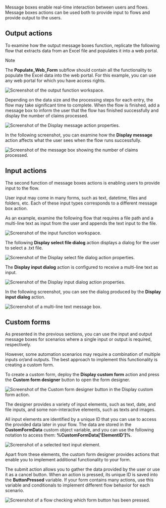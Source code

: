 Message boxes enable real-time interaction between users and flows. Message boxes actions can be used both to provide input to flows and provide output to the users.

## Output actions

To examine how the output message boxes function, replicate the following flow that extracts data from an Excel file and populates it into a web portal.

> [!NOTE]
> The **Populate_Web_Form** subflow should contain all the functionality to populate the Excel data into the web portal. For this example, you can use any web portal for which you have access rights.

![Screenshot of the output function workspace.](..\media\output-function-workspace.png)

Depending on the data size and the processing steps for each entry, the flow may take significant time to complete. When the flow is finished, add a message box to inform the user that the flow has finished successfully and display the number of claims processed.

![Screenshot of the Display message action properties.](..\media\display-message-action-properties.png)

In the following screenshot, you can examine how the **Display message** action affects what the user sees when the flow runs successfully.

![Screenshot of the message box showing the number of claims processed.](..\media\message-box.png)

## Input actions

The second function of message boxes actions is enabling users to provide input to the flow.

User input may come in many forms, such as text, datetime, files and folders, etc. Each of these input types corresponds to a different message box action.

As an example, examine the following flow that requires a file path and a multi-line text as input from the user and appends the text input to the file.

![Screenshot of the input function workspace.](..\media\input-function-workspace.png)

The following **Display select file dialog** action displays a dialog for the user to select a .txt file.

![Screenshot of the Display select file dialog action properties.](..\media\display-select-file-dialog-action-properties.png)

The **Display input dialog** action is configured to receive a multi-line text as input.

![Screenshot of the Display input dialog action properties.](..\media\display-input-dialog-action-properties.png)

In the following screenshot, you can see the dialog produced by the **Display input dialog** action.

![Screenshot of a multi-line text message box.](..\media\text-input-dialog.png)

## Custom forms

As presented in the previous sections, you can use the input and output message boxes for scenarios where a single input or output is required, respectively.

However, some automation scenarios may require a combination of multiple inputs or/and outputs. The best approach to implement this functionality is creating a custom form.

To create a custom form, deploy the **Display custom form** action and press the **Custom form designer** button to open the form designer.

![Screenshot of the Custom form designer button in the Display custom form action.](..\media\display-custom-form-action.png)

The designer provides a variety of input elements, such as text, date, and file inputs, and some non-interactive elements, such as texts and images.

All input elements are identified by a unique ID that you can use to access the provided data later in your flow. The data are stored in the **CustomFormData** custom object variable, and you can use the following notation to access them: **%CustomFormData['ElementID']%**.

![Screenshot of a selected text input element.](..\media\text-input-element.png)

Apart from these elements, the custom form designer provides actions that enable you to implement additional functionality to your form.

The submit action allows you to gather the data provided by the user or use it as a cancel button. When an action is pressed, its unique ID is saved into the **ButtonPressed** variable. If your form contains many actions, use this variable and conditionals to implement different flow behavior for each scenario.

![Screenshot of a flow checking which form button has been pressed.](..\media\custom-form-example.png)